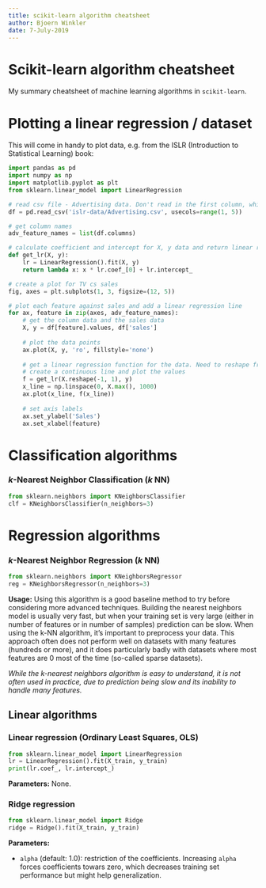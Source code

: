 ```yaml
---
title: scikit-learn algorithm cheatsheet
author: Bjoern Winkler
date: 7-July-2019
---
```


# Scikit-learn algorithm cheatsheet

My summary cheatsheet of machine learning algorithms in `scikit-learn`.


# Plotting a linear regression / dataset

This will come in handy to plot data, e.g. from the ISLR (Introduction to Statistical Learning) book:

```python
import pandas as pd
import numpy as np
import matplotlib.pyplot as plt
from sklearn.linear_model import LinearRegression

# read csv file - Advertising data. Don't read in the first column, which is an index
df = pd.read_csv('islr-data/Advertising.csv', usecols=range(1, 5))

# get column names
adv_feature_names = list(df.columns)

# calculate coefficient and intercept for X, y data and return linear regression function
def get_lr(X, y):
    lr = LinearRegression().fit(X, y)
    return lambda x: x * lr.coef_[0] + lr.intercept_

# create a plot for TV cs sales
fig, axes = plt.subplots(1, 3, figsize=(12, 5))

# plot each feature against sales and add a linear regression line
for ax, feature in zip(axes, adv_feature_names):
    # get the column data and the sales data
    X, y = df[feature].values, df['sales']
    
    # plot the data points
    ax.plot(X, y, 'ro', fillstyle='none')
    
    # get a linear regression function for the data. Need to reshape from column to row
    # create a continuous line and plot the values
    f = get_lr(X.reshape(-1, 1), y)
    x_line = np.linspace(0, X.max(), 1000)
    ax.plot(x_line, f(x_line))
    
    # set axis labels
    ax.set_ylabel('Sales')
    ax.set_xlabel(feature)
```

# Classification algorithms

### _k_-Nearest Neighbor Classification (_k_ NN)

```python
from sklearn.neighbors import KNeighborsClassifier
clf = KNeighborsClassifier(n_neighbors=3)
```


# Regression algorithms

### _k_-Nearest Neighbor Regression (_k_ NN)

```python
from sklearn.neighbors import KNeighborsRegressor
reg = KNeighborsRegressor(n_neighbors=3)
```

**Usage:** Using this algorithm is a good baseline method to try before considering more advanced techniques. Building the nearest neighbors model is usually very fast, but when your training set is very large (either in number of features or in number of samples) prediction can be slow. When using the k-NN algorithm, it’s important to preprocess your data. This approach often does not perform well on datasets with many features (hundreds or more), and it does particularly badly with datasets where most features are 0 most of the time (so-called sparse datasets).

_While the k-nearest neighbors algorithm is easy to understand, it is not often used in practice, due to prediction being slow and its inability to handle many features._

## Linear algorithms

### Linear regression (Ordinary Least Squares, OLS)

```python
from sklearn.linear_model import LinearRegression
lr = LinearRegression().fit(X_train, y_train)
print(lr.coef_, lr.intercept_)
```

**Parameters:** None.

### Ridge regression

```python
from sklearn.linear_model import Ridge
ridge = Ridge().fit(X_train, y_train)
```

**Parameters:** 
- `alpha` (default: 1.0): restriction of the coefficients. Increasing `alpha` forces coefficients towars zero, which decreases training set performance but might help generalization.
